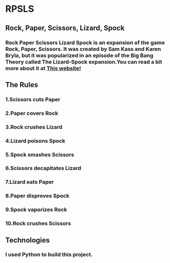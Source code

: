 # RPSLS
## Rock, Paper, Scissors, Lizard, Spock

### Rock Paper Scissors Lizard Spock is an expansion of the game Rock, Paper, Scissors. It was created by Sam Kass and Karen Bryla, but it was popularized in an episode of the Big Bang Theory called The Lizard-Spock expansion.You can read a bit more about it at <a href="https://bigbangtheory.fandom.com/wiki/Rock,_Paper,_Scissors,_Lizard,_Spock">This website!</a>

## The Rules
### 1.Scissors cuts Paper
### 2.Paper covers Rock
### 3.Rock crushes Lizard
### 4.Lizard poisons Spock
### 5.Spock smashes Scissors
### 6.Scissors decapitates Lizard
### 7.Lizard eats Paper
### 8.Paper disproves Spock
### 9.Spock vaporizes Rock
### 10.Rock crushes Scissors

## Technologies
### I used Python to build this project. 
